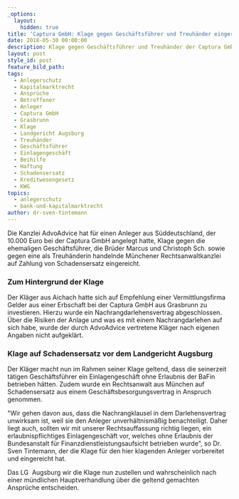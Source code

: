 ```yaml
---
_options:
  layout:
    hidden: true
title: 'Captura GmbH: Klage gegen Geschäftsführer und Treuhänder eingereicht'
date: 2018-05-30 00:00:00
description: Klage gegen Geschäftsführer und Treuhänder der Captura GmbH eingereicht
layout: post
style_id: post
feature_bild_path:
tags:
  - Anlegerschutz
  - Kapitalmarktrecht
  - Ansprüche
  - Betroffener
  - Anleger
  - Captura GmbH
  - Grasbrunn
  - Klage
  - Landgericht Augsburg
  - Treuhänder
  - Geschäftsführer
  - Einlagengeschäft
  - Beihilfe
  - Haftung
  - Schadensersatz
  - Kreditwesengesetz
  - KWG
topics:
  - anlegerschutz
  - bank-und-kapitalmarktrecht
author: dr-sven-tintemann
---
```


Die Kanzlei AdvoAdvice hat für einen Anleger aus Süddeutschland, der 10.000 Euro bei der Captura GmbH angelegt hatte, Klage gegen die ehemaligen Geschäftsführer, die Brüder Marcus und Christoph Sch. sowie gegen eine als Treuhänderin handelnde Münchener Rechtsanwaltkanzlei auf Zahlung von Schadensersatz eingereicht.

### Zum Hintergrund der Klage

Der Kläger aus Aichach hatte sich auf Empfehlung einer Vermittlungsfirma Gelder aus einer Erbschaft bei der Captura GmbH aus Grasbrunn zu investieren. Hierzu wurde ein Nachrangdarlehensvertrag abgeschlossen. Über die Risiken der Anlage und was es mit einem Nachrangdarlehen auf sich habe, wurde der durch AdvoAdvice vertretene Kläger nach eigenen Angaben nicht aufgeklärt.

### Klage auf Schadensersatz vor dem Landgericht Augsburg

Der Kläger macht nun im Rahmen seiner Klage geltend, dass die seinerzeit tätigen Geschäftsführer ein Einlagengeschäft ohne Erlaubnis der BaFin betrieben hätten. Zudem wurde ein Rechtsanwalt aus München auf Schadensersatz aus einem Geschäftsbesorgungsvertrag in Anspruch genommen.

"Wir gehen davon aus, dass die Nachrangklausel in dem Darlehensvertrag unwirksam ist, weil sie den Anleger unverhältnismäßig benachteiligt. Daher liegt auch, sollten wir mit unserer Rechtsauffassung richtig liegen, ein erlaubnispflichtiges Einlagengeschäft vor, welches ohne Erlaubnis der Bundesanstalt für Finanzdienstleistungsaufsicht betrieben wurde", so Dr. Sven Tintemann, der die Klage für den hier klagenden Anleger vorbereitet und eingereicht hat.

Das LG  Augsburg wir die Klage nun zustellen und wahrscheinlich nach einer mündlichen Hauptverhandlung über die geltend gemachten Ansprüche entscheiden.